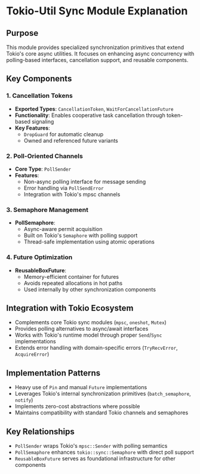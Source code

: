# Tokio-Util Sync Module Explanation

## Purpose
This module provides specialized synchronization primitives that extend Tokio's core async utilities. It focuses on enhancing async concurrency with polling-based interfaces, cancellation support, and reusable components.

## Key Components

### 1. Cancellation Tokens
- **Exported Types**: `CancellationToken`, `WaitForCancellationFuture`
- **Functionality**: Enables cooperative task cancellation through token-based signaling
- **Key Features**:
  - `DropGuard` for automatic cleanup
  - Owned and referenced future variants

### 2. Poll-Oriented Channels
- **Core Type**: `PollSender`
- **Features**:
  - Non-async polling interface for message sending
  - Error handling via `PollSendError`
  - Integration with Tokio's mpsc channels

### 3. Semaphore Management
- **PollSemaphore**:
  - Async-aware permit acquisition
  - Built on Tokio's `Semaphore` with polling support
  - Thread-safe implementation using atomic operations

### 4. Future Optimization
- **ReusableBoxFuture**:
  - Memory-efficient container for futures
  - Avoids repeated allocations in hot paths
  - Used internally by other synchronization components

## Integration with Tokio Ecosystem
- Complements core Tokio sync modules (`mpsc`, `oneshot`, `Mutex`)
- Provides polling alternatives to async/await interfaces
- Works with Tokio's runtime model through proper `Send`/`Sync` implementations
- Extends error handling with domain-specific errors (`TryRecvError`, `AcquireError`)

## Implementation Patterns
- Heavy use of `Pin` and manual `Future` implementations
- Leverages Tokio's internal synchronization primitives (`batch_semaphore`, `notify`)
- Implements zero-cost abstractions where possible
- Maintains compatibility with standard Tokio channels and semaphores

## Key Relationships
- `PollSender` wraps Tokio's `mpsc::Sender` with polling semantics
- `PollSemaphore` enhances `tokio::sync::Semaphore` with direct poll support
- `ReusableBoxFuture` serves as foundational infrastructure for other components
